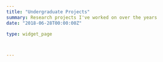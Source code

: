 ```yaml
---
title: "Undergraduate Projects"
summary: Research projects I've worked on over the years
date: "2018-06-28T00:00:00Z"

type: widget_page



---
```


